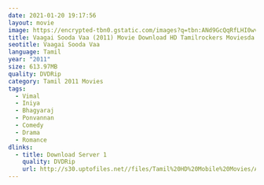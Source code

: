 ```yaml
---
date: 2021-01-20 19:17:56
layout: movie
image: https://encrypted-tbn0.gstatic.com/images?q=tbn:ANd9GcQqRfLHI0wvrZbbTaRS-IZrooiJ_gNG8qc2CA&usqp=CAU
title: Vaagai Sooda Vaa (2011) Movie Download HD Tamilrockers Moviesda
seotitle: Vaagai Sooda Vaa
language: Tamil
year: "2011"
size: 613.97MB
quality: DVDRip
category: Tamil 2011 Movies
tags:
  - Vimal
  - Iniya
  - Bhagyaraj
  - Ponvannan
  - Comedy
  - Drama
  - Romance
dlinks:
  - title: Download Server 1
    quality: DVDRip
    url: http://s30.uptofiles.net//files/Tamil%20HD%20Mobile%20Movies/Aaravadhu%20Vanam%20(2011)/Aaravadhu%20Vanam%20(HD)/Aaravadhu%20Vanam%20(640x360)/Aaravadhu%20Vanam%20201%20HD.mp4
---
```


